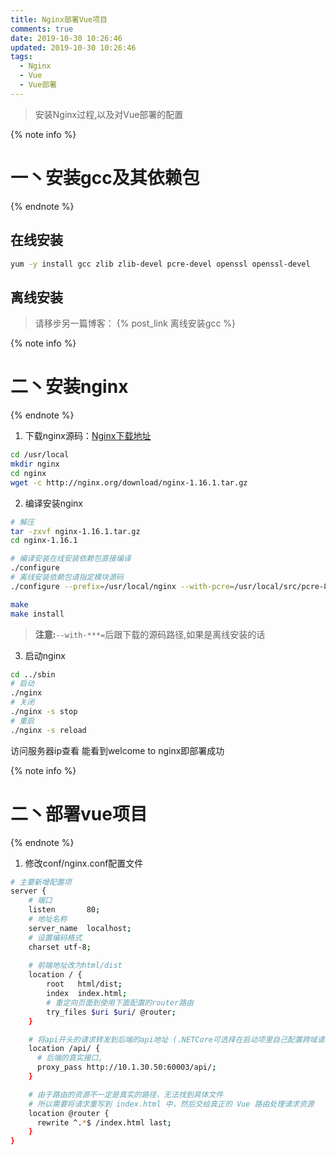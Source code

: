 ```yaml
---
title: Nginx部署Vue项目
comments: true
date: 2019-10-30 10:26:46
updated: 2019-10-30 10:26:46
tags:
  - Nginx
  - Vue
  - Vue部署
---
```


<blockquote class="blockquote-center">安装Nginx过程,以及对Vue部署的配置</blockquote>

<!--more-->


{% note info %}
# 一丶安装gcc及其依赖包
{% endnote %}

## 在线安装

```bash
yum -y install gcc zlib zlib-devel pcre-devel openssl openssl-devel
```

## 离线安装

> 请移步另一篇博客： {% post_link 离线安装gcc %}


{% note info %}
# 二丶安装nginx
{% endnote %}

1. 下载nginx源码：[Nginx下载地址](https://nginx.org/en/download.html)

```bash
cd /usr/local
mkdir nginx
cd nginx
wget -c http://nginx.org/download/nginx-1.16.1.tar.gz
```

2. 编译安装nginx

```bash
# 解压
tar -zxvf nginx-1.16.1.tar.gz
cd nginx-1.16.1

# 编译安装在线安装依赖包直接编译
./configure
# 离线安装依赖包请指定模块源码
./configure --prefix=/usr/local/nginx --with-pcre=/usr/local/src/pcre-8.35 --with-zlib=/usr/local/src/zlib-1.2.11 --with-openssl=/usr/local/src/openssl-1.0.2n

make
make install
```
> **注意:**`--with-***=`后跟下载的源码路径,如果是离线安装的话


3. 启动nginx

```bash
cd ../sbin
# 启动
./nginx 
# 关闭
./nginx -s stop
# 重启
./nginx -s reload
```

访问服务器ip查看 能看到welcome to nginx即部署成功


{% note info %}
# 二丶部署vue项目
{% endnote %}

1. 修改conf/nginx.conf配置文件

```bash
# 主要新增配置项
server {
    # 端口
    listen       80;
    # 地址名称
    server_name  localhost;
    # 设置编码格式
    charset utf-8;       
    
    # 前端地址改为html/dist
    location / {
        root   html/dist;
        index  index.html;
        # 重定向页面到使用下面配置的router路由
        try_files $uri $uri/ @router;
    }

    # 将api开头的请求转发到后端的api地址 (.NETCore可选择在启动项里自己配置跨域请求,尽量不使用Nginx代理)
    location /api/ {
      # 后端的真实接口,
      proxy_pass http://10.1.30.50:60003/api/;
    }

    # 由于路由的资源不一定是真实的路径，无法找到具体文件
    # 所以需要将请求重写到 index.html 中，然后交给真正的 Vue 路由处理请求资源
    location @router {
      rewrite ^.*$ /index.html last;
    }
}
```